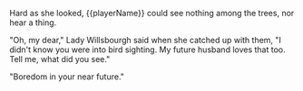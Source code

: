Hard as she looked, {{playerName}} could see nothing among the trees, nor hear a thing.

"Oh, my dear," Lady Willsbourgh said when she catched up with them, "I didn't know you were into bird sighting. My future husband loves that too. Tell me, what did you see."

"Boredom in your near future."
